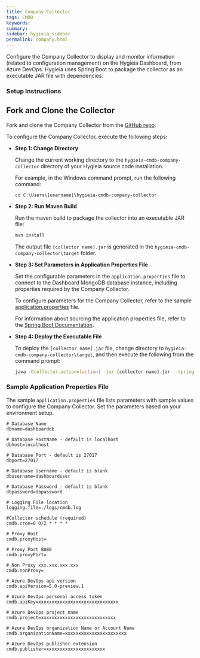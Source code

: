 ```yaml
---
title: Company Collector
tags: CMDB
keywords:
summary:
sidebar: hygieia_sidebar
permalink: company.html
---
```

Configure the Company Collector to display and monitor information (related to configuration management) on the Hygieia Dashboard, from Azure DevOps. Hygieia uses Spring Boot to package the collector as an executable JAR file with dependencies.

### Setup Instructions

## Fork and Clone the Collector 

Fork and clone the Company Collector from the [GitHub repo](). 

To configure the Company Collector, execute the following steps:

*   **Step 1: Change Directory**

	Change the current working directory to the `hygieia-cmdb-company-collector` directory of your Hygieia source code installation.

	For example, in the Windows command prompt, run the following command:

	```
	cd C:\Users\[username]\hygieia-cmdb-company-collector
	```

*   **Step 2: Run Maven Build**

	Run the maven build to package the collector into an executable JAR file:

	```bash
	mvn install
	```

	The output file `[collector name].jar` is generated in the `hygieia-cmdb-company-collector\target` folder.

*   **Step 3: Set Parameters in Application Properties File**

	Set the configurable parameters in the `application.properties` file to connect to the Dashboard MongoDB database instance, including properties required by the Company Collector.

	To configure parameters for the Company Collector, refer to the sample [application.properties](#sample-application-properties-file) file.

	For information about sourcing the application properties file, refer to the [Spring Boot Documentation](http://docs.spring.io/spring-boot/docs/current-SNAPSHOT/reference/htmlsingle/#boot-features-external-config-application-property-files).

*   **Step 4: Deploy the Executable File**

	To deploy the `[collector name].jar` file, change directory to `hygieia-cmdb-company-collector\target`, and then execute the following from the command prompt:

	```bash
	java -Dcollector.action=[action] -jar [collector name].jar --spring.config.name=company --spring.config.location=[path to application.properties file]
	```

### Sample Application Properties File

The sample `application.properties` file lists parameters with sample values to configure the Company Collector. Set the parameters based on your environment setup.

```properties
# Database Name
dbname=dashboarddb

# Database HostName - default is localhost
dbhost=localhost

# Database Port - default is 27017
dbport=27017

# Database Username - default is blank
dbusername=dashboarduser

# Database Password - default is blank
dbpassword=dbpassword

# Logging File location
logging.file=./logs/cmdb.log

#Collector schedule (required)
cmdb.cron=0 0/2 * * * *

# Proxy Host
cmdb.proxyHost=

# Proxy Port 8080
cmdb.proxyPort=

# Non Proxy xxx.xxx.xxx.xxx
cmdb.nonProxy=

# Azure DevOps api version
cmdb.apiVersion=5.0-preview.1

# Azure DevOps personal access token
cmdb.apiKey=xxxxxxxxxxxxxxxxxxxxxxxxxxxxxx

# Azure DevOps project name
cmdb.project=xxxxxxxxxxxxxxxxxxxxxxxxxxxx

# Azure DevOps organization Name or Account Name
cmdb.organizationName=xxxxxxxxxxxxxxxxxxxxxxx

# Azure DevOps publisher extension
cmdb.publisher=xxxxxxxxxxxxxxxxxxxxxx
		
```
